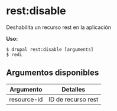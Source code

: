 # rest:disable
Deshabilita un recurso rest en la aplicación

**Uso:**
```
$ drupal rest:disable [arguments]
$ redi  
```

## Argumentos disponibles
Argumento | Detalles
---------|-------------
resource-id | ID de recurso rest
